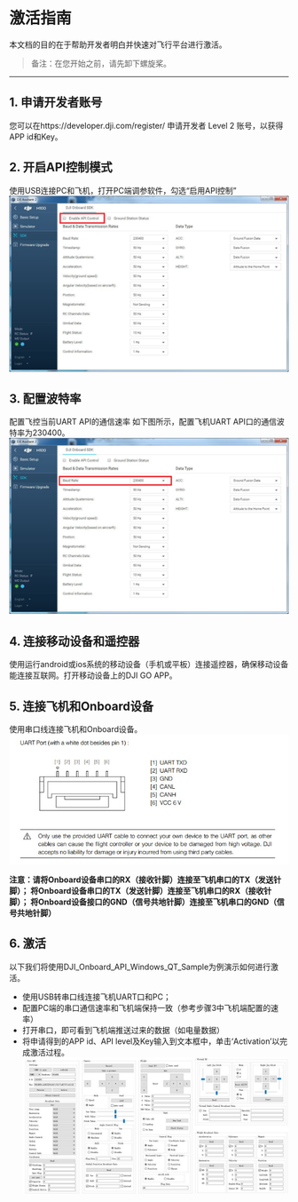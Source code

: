 # 激活指南
本文档的目的在于帮助开发者明白并快速对飞行平台进行激活。

>备注：在您开始之前，请先卸下螺旋桨。

---

## 1. 申请开发者账号
您可以在https://developer.dji.com/register/ 申请开发者 Level 2 账号，以获得APP id和Key。
## 2. 开启API控制模式
使用USB连接PC和飞机，打开PC端调参软件，勾选“启用API控制”
![Enable API Control](Images/N1UI.png)
## 3. 配置波特率
配置飞控当前UART API的通信速率
如下图所示，配置飞机UART API口的通信波特率为230400。
![Configure the Baud](Images/baudrate.png)
## 4. 连接移动设备和遥控器
使用运行android或ios系统的移动设备（手机或平板）连接遥控器，确保移动设备能连接互联网。打开移动设备上的DJI GO APP。
## 5. 连接飞机和Onboard设备
使用串口线连接飞机和Onboard设备。
![Connecter](Images/Connecter.jpg)

**注意：请将Onboard设备串口的RX（接收针脚）连接至飞机串口的TX（发送针脚）；
将Onboard设备串口的TX（发送针脚）连接至飞机串口的RX（接收针脚）；
将Onboard设备接口的GND（信号共地针脚）连接至飞机串口的GND（信号共地针脚）**

## 6. 激活
以下我们将使用DJI_Onboard_API_Windows_QT_Sample为例演示如何进行激活。
* 使用USB转串口线连接飞机UART口和PC；
* 配置PC端的串口通信速率和飞机端保持一致（参考步骤3中飞机端配置的速率）
* 打开串口，即可看到飞机端推送过来的数据（如电量数据）
* 将申请得到的APP id、API level及Key输入到文本框中，单击‘Activation’以完成激活过程。
![QT](Images/QtExample.png)
